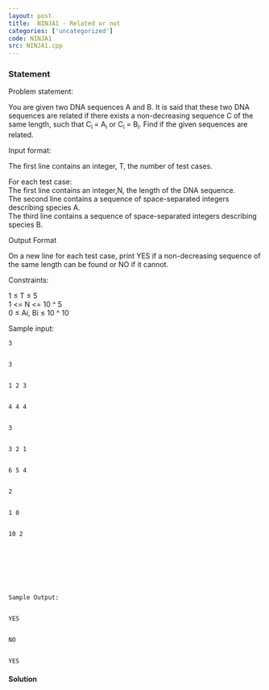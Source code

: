 ```yaml
---
layout: post
title:  NINJA1 - Related or not
categories: ['uncategorized']
code: NINJA1
src: NINJA1.cpp
---
```


### **Statement**

Problem statement:

You are given two DNA sequences A and B. It is said that these two DNA
sequences are related if there exists a non-decreasing sequence C of the same
length, such that C<sub>i </sub> = A<sub>i</sub> or
C<sub>i</sub> = B<sub>i</sub>. Find if the given sequences are
related.

Input format:

The first line contains an integer, T, the number of test cases.

For each test case:  
The first line contains an integer,N, the length of the DNA sequence.  
The second line contains a sequence of space-separated integers describing
species A.  
The third line contains a sequence of space-separated integers describing
species B.

Output Format

On a new line for each test case, print YES if a non-decreasing sequence
of the same length can be found or NO if it cannot.

Constraints:

1 ≤ T ≤ 5  
1 <= N <= 10 ^ 5  
0 ≤ Ai, Bi ≤ 10 ^ 10

Sample input:

    
    
      
    
    
    
    
    3
    
    
    3
    
    
    1 2 3
    
    
    4 4 4
    
    
    3
    
    
    3 2 1
    
    
    6 5 4
    
    
    2
    
    
    1 0
    
    
    10 2
    
    
      
    
    
    
    
    Sample Output:
    
    
    YES
    
    
    NO
    
    
    YES



#### **Solution**



